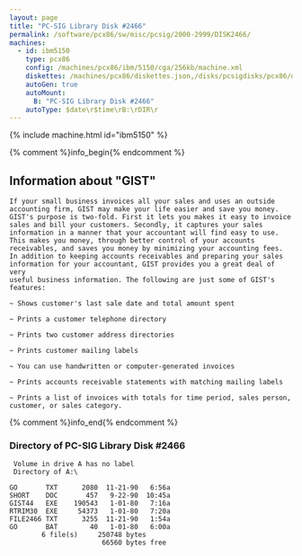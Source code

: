 ```yaml
---
layout: page
title: "PC-SIG Library Disk #2466"
permalink: /software/pcx86/sw/misc/pcsig/2000-2999/DISK2466/
machines:
  - id: ibm5150
    type: pcx86
    config: /machines/pcx86/ibm/5150/cga/256kb/machine.xml
    diskettes: /machines/pcx86/diskettes.json,/disks/pcsigdisks/pcx86/diskettes.json
    autoGen: true
    autoMount:
      B: "PC-SIG Library Disk #2466"
    autoType: $date\r$time\rB:\rDIR\r
---
```


{% include machine.html id="ibm5150" %}

{% comment %}info_begin{% endcomment %}

## Information about "GIST"

    If your small business invoices all your sales and uses an outside
    accounting firm, GIST may make your life easier and save you money.
    GIST's purpose is two-fold. First it lets you makes it easy to invoice
    sales and bill your customers. Secondly, it captures your sales
    information in a manner that your accountant will find easy to use.
    This makes you money, through better control of your accounts
    receivables, and saves you money by minimizing your accounting fees.
    In addition to keeping accounts receivables and preparing your sales
    information for your accountant, GIST provides you a great deal of very
    useful business information. The following are just some of GIST's
    features:
    
    ~ Shows customer's last sale date and total amount spent
    
    ~ Prints a customer telephone directory
    
    ~ Prints two customer address directories
    
    ~ Prints customer mailing labels
    
    ~ You can use handwritten or computer-generated invoices
    
    ~ Prints accounts receivable statements with matching mailing labels
    
    ~ Prints a list of invoices with totals for time period, sales person,
    customer, or sales category.
{% comment %}info_end{% endcomment %}


### Directory of PC-SIG Library Disk #2466

     Volume in drive A has no label
     Directory of A:\

    GO       TXT      2080  11-21-90   6:56a
    SHORT    DOC       457   9-22-90  10:45a
    GIST44   EXE    190543   1-01-80   7:16a
    RTRIM30  EXE     54373   1-01-80   7:20a
    FILE2466 TXT      3255  11-21-90   1:54a
    GO       BAT        40   1-01-80   6:00a
            6 file(s)     250748 bytes
                           66560 bytes free
